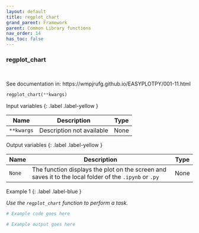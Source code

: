 ```yaml
---
layout: default
title: regplot_chart
grand_parent: Framework
parent: Common Library functions
nav_order: 14
has_toc: false
---
```


<h3>regplot_chart</h3>

<br>

<p align = "justify">
    See documentation in: https://wmpjrufg.github.io/EASYPLOTPY/001-11.html
</p>

```python
regplot_chart(**kwargs)
```

Input variables
{: .label .label-yellow }

<table style = "width:100%">
    <thead>
      <tr>
        <th>Name</th>
        <th>Description</th>
        <th>Type</th>
      </tr>
    </thead>
    <tr>
        <td><code>**kwargs</code></td>
        <td>Description not available</td>
        <td>None</td>
    </tr>
</table>

Output variables
{: .label .label-yellow }

<table style = "width:100%">
    <thead>
      <tr>
        <th>Name</th>
        <th>Description</th>
        <th>Type</th>
      </tr>
    </thead>
    <tr>
        <td><code>None</code></td>
        <td>The function displays the plot on the screen and saves it to the local folder of the <code>.ipynb</code> or <code>.py</code> </td>
        <td>None</td>
    </tr>
</table>

Example 1
{: .label .label-blue }

<p align = "justify">
    <i>
        Use the <code>regplot_chart</code> function to perform a task.
    </i>
</p>

```python
# Example code goes here
```

```bash
# Example output goes here
```

